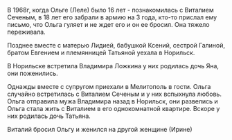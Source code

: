 В 1968г, когда Ольге (Леле) было 16 лет - познакомилась с Виталием Сеченым, в 18 лет его забрали в армию на 3 года, кто-то прислал ему письмо, что Ольга гуляет и не ждет его и он ее бросил. Она тяжело переживала.

Позднее вместе с матерью Лидией, бабушкой Ксений, сестрой Галиной, братом Евгением и племянницей Татьяной уехала в Норильск.

В Норильске встретила Владимира Ложкина у них родилась дочь Яна, они поженились.

Однажды вместе с супругом приехали в Мелитополь в гости. Ольга случайно встретилась с Виталием Сеченым и у них вспыхнула любовь. Ольга отправила мужа Владимира назад в Норильск, они развелись и Ольга стала жить с Виталием в его однокомнатной квартире. Вскоре у них родилась дочь Татьяна.

Виталий бросил Ольгу и женился на другой женщине (Ирине)
